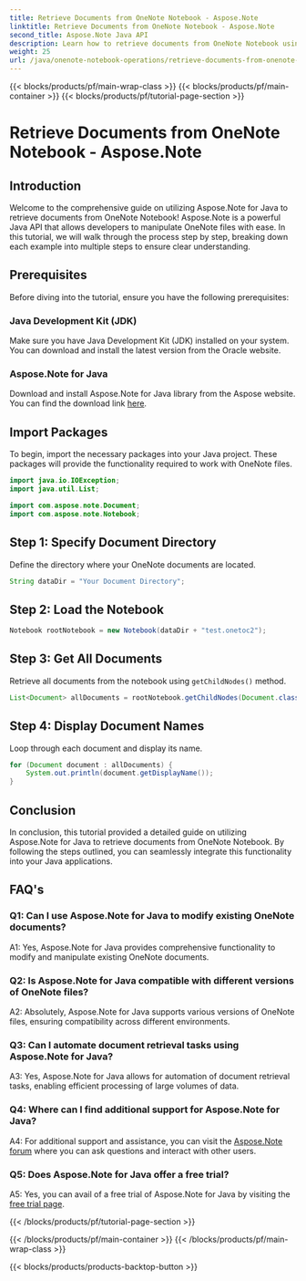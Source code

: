 ```yaml
---
title: Retrieve Documents from OneNote Notebook - Aspose.Note
linktitle: Retrieve Documents from OneNote Notebook - Aspose.Note
second_title: Aspose.Note Java API
description: Learn how to retrieve documents from OneNote Notebook using Aspose.Note for Java. Follow our step-by-step guide for seamless integration.
weight: 25
url: /java/onenote-notebook-operations/retrieve-documents-from-onenote-notebook/
---
```


{{< blocks/products/pf/main-wrap-class >}}
{{< blocks/products/pf/main-container >}}
{{< blocks/products/pf/tutorial-page-section >}}

# Retrieve Documents from OneNote Notebook - Aspose.Note

## Introduction

Welcome to the comprehensive guide on utilizing Aspose.Note for Java to retrieve documents from OneNote Notebook! Aspose.Note is a powerful Java API that allows developers to manipulate OneNote files with ease. In this tutorial, we will walk through the process step by step, breaking down each example into multiple steps to ensure clear understanding.

## Prerequisites

Before diving into the tutorial, ensure you have the following prerequisites:

### Java Development Kit (JDK)

Make sure you have Java Development Kit (JDK) installed on your system. You can download and install the latest version from the Oracle website.

### Aspose.Note for Java

Download and install Aspose.Note for Java library from the Aspose website. You can find the download link [here](https://releases.aspose.com/note/java/).

## Import Packages

To begin, import the necessary packages into your Java project. These packages will provide the functionality required to work with OneNote files.

```java
import java.io.IOException;
import java.util.List;

import com.aspose.note.Document;
import com.aspose.note.Notebook;
```

## Step 1: Specify Document Directory

Define the directory where your OneNote documents are located.

```java
String dataDir = "Your Document Directory";
```

## Step 2: Load the Notebook

```java
Notebook rootNotebook = new Notebook(dataDir + "test.onetoc2");
```

## Step 3: Get All Documents

Retrieve all documents from the notebook using `getChildNodes()` method.

```java
List<Document> allDocuments = rootNotebook.getChildNodes(Document.class);
```

## Step 4: Display Document Names

Loop through each document and display its name.

```java
for (Document document : allDocuments) {
    System.out.println(document.getDisplayName());
}
```

## Conclusion

In conclusion, this tutorial provided a detailed guide on utilizing Aspose.Note for Java to retrieve documents from OneNote Notebook. By following the steps outlined, you can seamlessly integrate this functionality into your Java applications.

## FAQ's

### Q1: Can I use Aspose.Note for Java to modify existing OneNote documents?

A1: Yes, Aspose.Note for Java provides comprehensive functionality to modify and manipulate existing OneNote documents.

### Q2: Is Aspose.Note for Java compatible with different versions of OneNote files?

A2: Absolutely, Aspose.Note for Java supports various versions of OneNote files, ensuring compatibility across different environments.

### Q3: Can I automate document retrieval tasks using Aspose.Note for Java?

A3: Yes, Aspose.Note for Java allows for automation of document retrieval tasks, enabling efficient processing of large volumes of data.

### Q4: Where can I find additional support for Aspose.Note for Java?

A4: For additional support and assistance, you can visit the [Aspose.Note forum](https://forum.aspose.com/c/note/28) where you can ask questions and interact with other users.

### Q5: Does Aspose.Note for Java offer a free trial?

A5: Yes, you can avail of a free trial of Aspose.Note for Java by visiting the [free trial page](https://releases.aspose.com/).

{{< /blocks/products/pf/tutorial-page-section >}}

{{< /blocks/products/pf/main-container >}}
{{< /blocks/products/pf/main-wrap-class >}}

{{< blocks/products/products-backtop-button >}}
